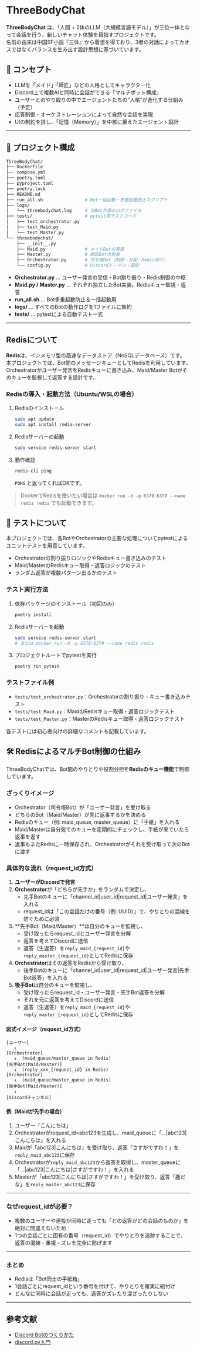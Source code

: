 # ThreeBodyChat

**ThreeBodyChat** は、「人間 + 2体のLLM（大規模言語モデル）」が三位一体となって会話を行う、新しいチャット体験を目指すプロジェクトです。  
名前の由来は中国SF小説『三体』から着想を得ており、3者の対話によってカオスではなくバランスを生み出す設計思想に基づいています。

## 🌟 コンセプト

- LLMを「メイド」「師匠」などの人格としてキャラクター化
- Discord上で複数AIと同時に会話ができる「マルチボット構成」
- ユーザーとのやり取りの中でエージェントたちの“人格”が進化する仕組み（予定）
- 応答制御・オーケストレーションによって自然な会話を実現
- UIの制約を排し、「記憶（Memory）」を中核に据えたエージェント設計

---

## 📂 プロジェクト構成

```bash
ThreeBodyChat/
├── Dockerfile
├── compose.yml
├── poetry.toml
├── pyproject.toml
├── poetry.lock
├── README.md
├── run_all.sh                # Bot一括起動・多重起動防止スクリプト
├── logs/
│   └── threebodychat.log     # 全Bot共通のログファイル
├── tests/                    # pytest用テストコード
│   ├── test_orchestrator.py
│   ├── test_Maid.py
│   └── test_Master.py
└── threebodychat/
    ├── __init__.py
    ├── Maid.py               # メイドBotの実装
    ├── Master.py             # 師匠Botの実装
    ├── Orchestrator.py       # 司令塔Bot（制御・分配・Redis仲介）
    └── config.py             # Discordトークン・設定
```

- **Orchestrator.py** … ユーザー発言の受信・Bot割り振り・Redis制御の中枢
- **Maid.py / Master.py** … それぞれ独立したBot実装。Redisキュー監視・返答
- **run_all.sh** … Bot多重起動防止＆一括起動用
- **logs/** … すべてのBotの動作ログを1ファイルに集約
- **tests/** … pytestによる自動テスト一式

---

## Redisについて

**Redis**は、インメモリ型の高速なデータストア（NoSQLデータベース）です。
本プロジェクトでは、Bot間のメッセージキューとしてRedisを利用しています。
Orchestratorがユーザー発言をRedisキューに書き込み、Maid/Master Botがそのキューを監視して返答する設計です。

### Redisの導入・起動方法（Ubuntu/WSLの場合）

1. Redisのインストール
   ```sh
   sudo apt update
   sudo apt install redis-server
   ```

2. Redisサーバーの起動
   ```sh
   sudo service redis-server start
   ```

3. 動作確認
   ```sh
   redis-cli ping
   ```
   `PONG` と返ってくればOKです。

> DockerでRedisを使いたい場合は
> `docker run -d -p 6379:6379 --name redis redis`
> でも起動できます。

## 🧪 テストについて

本プロジェクトでは、各BotやOrchestratorの主要な処理についてpytestによるユニットテストを用意しています。

- Orchestratorの割り振りロジックやRedisキュー書き込みのテスト
- Maid/MasterのRedisキュー取得・返答ロジックのテスト
- ランダム返答が複数パターン出るかのテスト

### テスト実行方法

1. 依存パッケージのインストール（初回のみ）
   ```sh
   poetry install
   ```
2. Redisサーバーを起動
   ```sh
   sudo service redis-server start
   # または docker run -d -p 6379:6379 --name redis redis
   ```
3. プロジェクトルートでpytestを実行
   ```sh
   poetry run pytest
   ```

### テストファイル例
- `tests/test_orchestrator.py`：Orchestratorの割り振り・キュー書き込みテスト
- `tests/test_Maid.py`：MaidのRedisキュー取得・返答ロジックテスト
- `tests/test_Master.py`：MasterのRedisキュー取得・返答ロジックテスト

各テストには初心者向けの詳細なコメントも記載しています。

## 🛠 RedisによるマルチBot制御の仕組み

ThreeBodyChatでは、Bot間のやりとりや役割分担を**Redisのキュー機能**で制御しています。

### ざっくりイメージ

- Orchestrator（司令塔Bot）が「ユーザー発言」を受け取る
- どちらのBot（Maid/Master）が先に返事するかを決める
- Redisのキュー（例: maid_queue, master_queue）に「手紙」を入れる
- Maid/Masterは自分宛てのキューを定期的にチェックし、手紙が来ていたら返事を返す
- 返事もまたRedisに一時保存され、Orchestratorがそれを受け取って次のBotに渡す

### 具体的な流れ（request_id方式）

1. **ユーザーがDiscordで発言**
2. **Orchestrator**が「どちらが先手か」をランダムで決定し、
   - 先手Botのキューに「channel_id|user_id|request_id|ユーザー発言」を入れる
   - request_idは「この会話だけの番号（例: UUID）」で、やりとりの混線を防ぐために必須
3. **先手Bot（Maid/Master）**は自分のキューを監視し、
   - 受け取ったらrequest_idとユーザー発言を分解
   - 返答を考えてDiscordに送信
   - 返答（生返答）を`reply_maid_{request_id}`や`reply_master_{request_id}`としてRedisに保存
4. **Orchestrator**はその返答をRedisから受け取り、
   - 後手Botのキューに「channel_id|user_id|request_id|ユーザー発言|先手Bot返答」を入れる
5. **後手Bot**は自分のキューを監視し、
   - 受け取ったらrequest_id・ユーザー発言・先手Bot返答を分解
   - それを元に返答を考えてDiscordに送信
   - 返答（生返答）を`reply_maid_{request_id}`や`reply_master_{request_id}`としてRedisに保存

#### 図式イメージ（request_id方式）

```
[ユーザー]
   ↓
[Orchestrator]
   ↓  (maid_queue/master_queue in Redis)
[先手Bot(Maid/Master)]
   ↓  (reply_xxx_{request_id} in Redis)
[Orchestrator]
   ↓  (maid_queue/master_queue in Redis)
[後手Bot(Maid/Master)]
   ↓
[Discordチャンネル]
```

#### 例（Maidが先手の場合）
1. ユーザー「こんにちは」
2. Orchestratorがrequest_id=abc123を生成し、maid_queueに「...|abc123|こんにちは」を入れる
3. Maidが「abc123|こんにちは」を受け取り、返答「さすがですわ！」を`reply_maid_abc123`に保存
4. Orchestratorが`reply_maid_abc123`から返答を取得し、master_queueに「...|abc123|こんにちは|さすがですわ！」を入れる
5. Masterが「abc123|こんにちは|さすがですわ！」を受け取り、返答「鹿だな」を`reply_master_abc123`に保存

---

### なぜrequest_idが必要？

- 複数のユーザーや連投が同時に走っても「どの返答がどの会話のものか」を絶対に間違えないため
- 1つの会話ごとに固有の番号（request_id）でやりとりを追跡することで、
  返答の混線・重複・ズレを完全に防げます

---

### まとめ
- Redisは「Bot同士の手紙箱」
- 1会話ごとにrequest_idという番号を付けて、やりとりを確実に紐付け
- どんなに同時に会話が走っても、返答がズレたり混ざったりしない

---

## 参考文献
- [Discord Botのつくりかた](https://qiita.com/shown_it/items/6e7fb7777f45008e0496)
- [discord.py入門](https://qiita.com/float_py/items/f2fd2f56f9536520b36a)